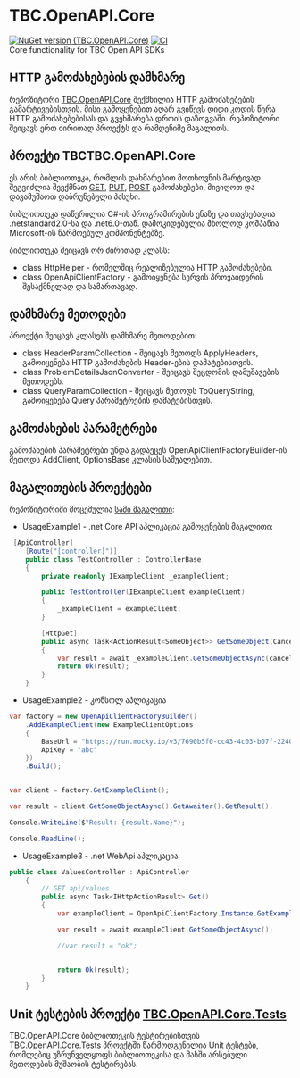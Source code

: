 ﻿# TBC.OpenAPI.Core  
[![NuGet version (TBC.OpenAPI.Core)](https://img.shields.io/nuget/v/TBC.OpenAPI.Core.svg?label=TBC.OpenAPI.Core)](https://www.nuget.org/packages/TBC.OpenAPI.Core/) [![CI](https://github.com/TBCBank/TBC.OpenAPI.Core/actions/workflows/main.yml/badge.svg?branch=master)](https://github.com/TBCBank/TBC.OpenAPI.Core/actions/workflows/main.yml)  
Core functionality for TBC Open API SDKs


## HTTP გამოძახებების დამხმარე
რეპოზიტორი [TBC.OpenAPI.Core](https://github.com/TBCBank/TBC.OpenAPI.SDK.Core) შექმნილია HTTP გამოძახებების გამარტივებისთვის.
მისი გამოყენებით აღარ გვიწევს დიდი კოდის წერა HTTP გამოძახებებისას და გვეხმარება დროის დაზოგვაში.
რეპოზიტორი შეიცავს ერთ ძირითად პროექტს და რამდენიმე მაგალითს.

## პროექტი TBCTBC.OpenAPI.Core
ეს არის ბიბლიოთეკა, რომლის დახმარებით მოთხოვნის მარტივად შეგვიძლია შევქმნათ [GET](https://developer.mozilla.org/en-US/docs/Web/HTTP/Methods/GET), [PUT](https://developer.mozilla.org/en-US/docs/Web/HTTP/Methods/PUT), [POST](https://developer.mozilla.org/en-US/docs/Web/HTTP/Methods/POST) გამოძახებები, მივიღოთ და დავამუშაოთ დაბრუნებული პასუხი.

ბიბლიოთეკა დაწერილია C#-ის პროგრამირების ენაზე და თავსებადია .netstandard2.0-სა და .net6.0-თან. დამოკიდებულია მხოლოდ კომპანია Microsoft-ის წარმოებულ კომპონენტებზე.

ბიბლიოთეკა შეიცავს ორ ძირითად კლასს:

* class HttpHelper - რომელშიც რეალიზებულია HTTP გამოძახებები.
* class OpenApiClientFactory - გამოიყენება სერვის პროვაიდერის შესაქმნელად და სამართავად.

## დამხმარე მეთოდები
პროექტი შეიცავს კლასებს დამხმარე მეთოდებით:

* class HeaderParamCollection - შეიცავს მეთოდს ApplyHeaders, გამოიყენება HTTP გამოძახების Header-ების დამატებისთვის.
* class ProblemDetailsJsonConverter - შეიცავს შეცდომის დამუშავების მეთოდებს.
* class QueryParamCollection - შეიცავს მეთოდს ToQueryString, გამოიყენება Query პარამეტრების დამატებისთვის.

## გამოძახების პარამეტრები
გამოძახების პარამეტრები უნდა გადაეცეს OpenApiClientFactoryBuilder-ის მეთოდს AddClient, OptionsBase კლასის საშუალებით.


## მაგალითების პროექტები
რეპოზიტორიში მოცემულია [სამი მაგალითი](https://github.com/TBCBank/TBC.OpenAPI.SDK.Core/tree/master/examples):
* UsageExample1 - .net Core API აპლიკაცია
გამოყენების მაგალითი:
```c#
 [ApiController]
    [Route("[controller]")]
    public class TestController : ControllerBase
    {
        private readonly IExampleClient _exampleClient;

        public TestController(IExampleClient exampleClient)
        {
            _exampleClient = exampleClient;
        }

        [HttpGet]
        public async Task<ActionResult<SomeObject>> GetSomeObject(CancellationToken cancellationToken = default)
        {
            var result = await _exampleClient.GetSomeObjectAsync(cancellationToken);
            return Ok(result);
        }
    }
```

* UsageExample2 - კონსოლ აპლიკაცია
```c#
var factory = new OpenApiClientFactoryBuilder()
    .AddExampleClient(new ExampleClientOptions
    {
        BaseUrl = "https://run.mocky.io/v3/7690b5f0-cc43-4c03-b07f-2240b4448931/",
        ApiKey = "abc"
    })
    .Build();


var client = factory.GetExampleClient();

var result = client.GetSomeObjectAsync().GetAwaiter().GetResult();

Console.WriteLine($"Result: {result.Name}");

Console.ReadLine();
```

* UsageExample3 - .net WebApi აპლიკაცია
```c#
public class ValuesController : ApiController
    {
        // GET api/values
        public async Task<IHttpActionResult> Get()
        {
            var exampleClient = OpenApiClientFactory.Instance.GetExampleClient();

            var result = await exampleClient.GetSomeObjectAsync();

            //var result = "ok";


            return Ok(result);
        }
    }
```

## Unit ტესტების პროექტი [TBC.OpenAPI.Core.Tests](https://github.com/TBCBank/TBC.OpenAPI.SDK.Core/tree/master/tests/TBC.OpenAPI.SDK.Core.Tests)
TBC.OpenAPI.Core ბიბლიოთეკის ტესტირებისთვის TBC.OpenAPI.Core.Tests პროექტში წარმოდგენილია Unit ტესტები, რომლებიც უზრუნველყოფს ბიბლიოთეკისა და მასში არსებული მეთოდების მუშაობის ტესტირებას.